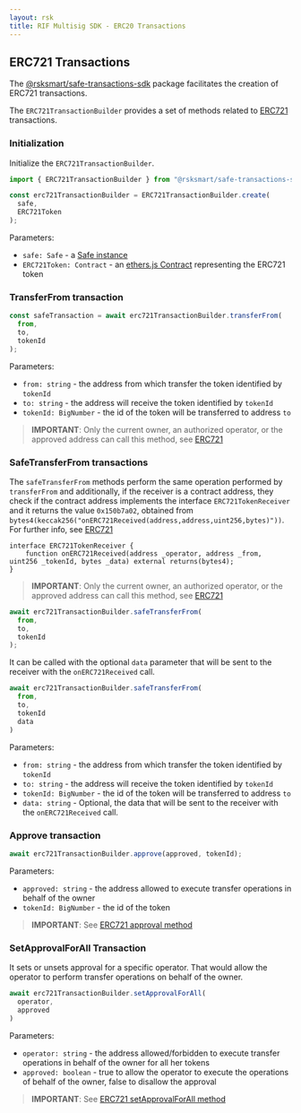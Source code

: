 ```yaml
---
layout: rsk
title: RIF Multisig SDK - ERC20 Transactions
---
```


## ERC721 Transactions

The [@rsksmart/safe-transactions-sdk](https://github.com/rsksmart/safe-transactions-sdk) package facilitates the creation of ERC721 transactions.

The `ERC721TransactionBuilder` provides a set of methods related to [ERC721](https://eips.ethereum.org/EIPS/eip-721) transactions.

### Initialization

Initialize the `ERC721TransactionBuilder`.

```ts
import { ERC721TransactionBuilder } from "@rsksmart/safe-transactions-sdk";

const erc721TransactionBuilder = ERC721TransactionBuilder.create(
  safe,
  ERC721Token
);
```

Parameters:

- `safe: Safe` - a [Safe instance](https://github.com/gnosis/safe-core-sdk/blob/main/packages/safe-core-sdk/src/Safe.ts)
- `ERC721Token: Contract` - an [ethers.js Contract](https://docs.ethers.io/v5/api/contract/contract/) representing the ERC721 token

### TransferFrom transaction

```ts
const safeTransaction = await erc721TransactionBuilder.transferFrom(
  from,
  to,
  tokenId
);
```

Parameters:

- `from: string` - the address from which transfer the token identified by `tokenId`
- `to: string` - the address will receive the token identified by `tokenId`
- `tokenId: BigNumber` - the id of the token will be transferred to address `to`

> **IMPORTANT**: Only the current owner, an authorized operator, or the approved address can call this method, see [ERC721](https://eips.ethereum.org/EIPS/eip-721)

### SafeTransferFrom transactions

The `safeTransferFrom` methods perform the same operation performed by `transferFrom` and additionally, if the receiver is a contract address, they check if the contract address implements the interface `ERC721TokenReceiver` and it returns the value `0x150b7a02`, obtained from `bytes4(keccak256("onERC721Received(address,address,uint256,bytes)"))`. For further info, see [ERC721](https://eips.ethereum.org/EIPS/eip-721)

```solidity
interface ERC721TokenReceiver {
    function onERC721Received(address _operator, address _from, uint256 _tokenId, bytes _data) external returns(bytes4);
}

```

> **IMPORTANT**: Only the current owner, an authorized operator, or the approved address can call this method, see [ERC721](https://eips.ethereum.org/EIPS/eip-721)

```ts
await erc721TransactionBuilder.safeTransferFrom(
  from,
  to,
  tokenId
);
```

It can be called with the optional `data` parameter that will be sent to the receiver with the `onERC721Received` call.

```ts
await erc721TransactionBuilder.safeTransferFrom(
  from, 
  to,
  tokenId
  data
)
```

Parameters:

- `from: string` - the address from which transfer the token identified by `tokenId`
- `to: string` - the address will receive the token identified by `tokenId`
- `tokenId: BigNumber` - the id of the token will be transferred to address `to`
- `data: string` - Optional, the data that will be sent to the receiver with the `onERC721Received` call.

### Approve transaction

```ts
await erc721TransactionBuilder.approve(approved, tokenId);
```

Parameters:

- `approved: string` - the address allowed to execute transfer operations in behalf of the owner
- `tokenId: BigNumber` - the id of the token

> **IMPORTANT**: See [ERC721 approval method](https://eips.ethereum.org/EIPS/eip-721)


### SetApprovalForAll Transaction

It sets or unsets approval for a specific operator. That would allow the operator to perform transfer operations on behalf of the owner.

```ts
await erc721TransactionBuilder.setApprovalForAll(
  operator,
  approved
)
```

Parameters:

- `operator: string` - the address allowed/forbidden to execute transfer operations in behalf of the owner for all her tokens
- `approved: boolean` - true to allow the operator to execute the operations of behalf of the owner, false to disallow the approval


> **IMPORTANT**: See [ERC721 setApprovalForAll method](https://eips.ethereum.org/EIPS/eip-721)